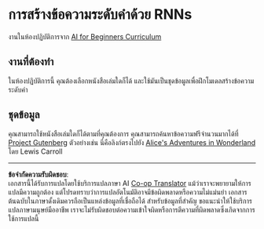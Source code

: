 <!--
CO_OP_TRANSLATOR_METADATA:
{
  "original_hash": "439e12796197a90e7623d4c9c057b9c2",
  "translation_date": "2025-08-29T09:18:24+00:00",
  "source_file": "lessons/5-NLP/17-GenerativeNetworks/lab/README.md",
  "language_code": "th"
}
-->
# การสร้างข้อความระดับคำด้วย RNNs

งานในห้องปฏิบัติการจาก [AI for Beginners Curriculum](https://github.com/microsoft/ai-for-beginners)

## งานที่ต้องทำ

ในห้องปฏิบัติการนี้ คุณต้องเลือกหนังสือเล่มใดก็ได้ และใช้มันเป็นชุดข้อมูลเพื่อฝึกโมเดลสร้างข้อความระดับคำ

## ชุดข้อมูล

คุณสามารถใช้หนังสือเล่มใดก็ได้ตามที่คุณต้องการ คุณสามารถค้นหาข้อความฟรีจำนวนมากได้ที่ [Project Gutenberg](https://www.gutenberg.org/) ตัวอย่างเช่น นี่คือลิงก์ตรงไปยัง [Alice's Adventures in Wonderland](https://www.gutenberg.org/files/11/11-0.txt) โดย Lewis Carroll

---

**ข้อจำกัดความรับผิดชอบ**:  
เอกสารนี้ได้รับการแปลโดยใช้บริการแปลภาษา AI [Co-op Translator](https://github.com/Azure/co-op-translator) แม้ว่าเราจะพยายามให้การแปลมีความถูกต้อง แต่โปรดทราบว่าการแปลอัตโนมัติอาจมีข้อผิดพลาดหรือความไม่แม่นยำ เอกสารต้นฉบับในภาษาดั้งเดิมควรถือเป็นแหล่งข้อมูลที่เชื่อถือได้ สำหรับข้อมูลที่สำคัญ ขอแนะนำให้ใช้บริการแปลภาษามนุษย์มืออาชีพ เราจะไม่รับผิดชอบต่อความเข้าใจผิดหรือการตีความที่ผิดพลาดซึ่งเกิดจากการใช้การแปลนี้